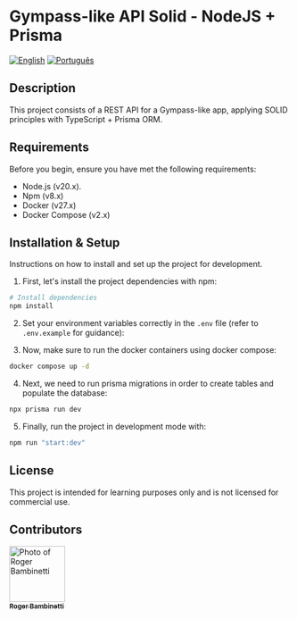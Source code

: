 # Gympass-like API Solid - NodeJS + Prisma

[![English](https://img.shields.io/badge/lang-english-blue.svg)](README.md)
[![Português](https://img.shields.io/badge/lang-portuguese-green.svg)](README.pt-br.md)

## Description
This project consists of a REST API for a Gympass-like app, applying SOLID principles with TypeScript + Prisma ORM.

## Requirements

Before you begin, ensure you have met the following requirements:

- Node.js (v20.x).
- Npm (v8.x)
- Docker (v27.x)
- Docker Compose (v2.x)

## Installation & Setup

Instructions on how to install and set up the project for development.

1. First, let's install the project dependencies with npm:

```bash
# Install dependencies
npm install
```

2. Set your environment variables correctly in the `.env` file (refer to `.env.example` for guidance):

3. Now, make sure to run the docker containers using docker compose:

```bash
docker compose up -d
```

4. Next, we need to run prisma migrations in order to create tables and populate the database:

```bash
npx prisma run dev
```

5. Finally, run the project in development mode with:

```bash
npm run "start:dev"
```

## License

This project is intended for learning purposes only and is not licensed for commercial use.

## Contributors

<table align="center">
  <tr>
      <a href="https://github.com/RogerBambinetti">
        <img src="https://avatars0.githubusercontent.com/u/50684839?s=460&v=4" width="100px" alt="Photo of Roger Bambinetti"/>
        <br />
        <sub><b>Roger Bambinetti</b></sub>
      </a>
  </tr>
</table>
